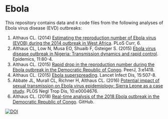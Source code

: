 # Ebola

This repository contains data and `R` code files from the following analyses of Ebola virus disease (EVD) outbreaks:

1. Althaus CL. (2014) [Estimating the reproduction number of Ebola virus (EVOB) during the 2014 outbreak in West Africa](http://dx.doi.org/10.1371/currents.outbreaks.91afb5e0f279e7f29e7056095255b288). PLoS Curr, 6.
2. Althaus CL, Low N, Musa EO, Shuaib F, Gsteiger S. (2015) [Ebola virus disease outbreak in Nigeria: Transmission dynamics and rapid control](http://dx.doi.org/10.1016/j.epidem.2015.03.001). Epidemics, 11:80-4.
3. Althaus CL. (2015) [Rapid drop in the reproduction number during the Ebola outbreak in the Democratic Republic of Congo](https://dx.doi.org/10.7287/peerj.preprints.1041). PeerJ, 3:e1418.
4. Althaus CL. (2015) [Ebola superspreading](http://dx.doi.org/10.1016/S1473-3099(15)70135-0). Lancet Infect Dis, 15:507-8.
5. Abbate JL, Murall CL, Richner H, Althaus CL. (2016) [Potential impact of sexual transmission on Ebola virus epidemiology: Sierra Leone as a case study](http://dx.doi.org/10.1371/journal.pntd.0004676). PLOS Negl Trop Dis, 10:e0004676.
6. Althaus CL. (2018) [Real-time analysis of the 2018 Ebola outbreak in the Democratic Republic of Congo](https://github.com/calthaus/Ebola/tree/master/DRC%20(GitHub%202018)). GitHub.

[![DOI](https://zenodo.org/badge/38845623.svg)](https://zenodo.org/badge/latestdoi/38845623)
